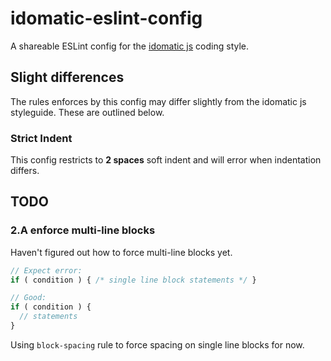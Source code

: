 # idomatic-eslint-config
A shareable ESLint config for the [idomatic js](https://github.com/rwaldron/idiomatic.js) coding style.

## Slight differences
The rules enforces by this config may differ slightly from the idomatic js
styleguide. These are outlined below.

### Strict Indent
This config restricts to **2 spaces** soft indent and will error when indentation differs.

## TODO

### 2.A enforce multi-line blocks
Haven't figured out how to force multi-line blocks yet.

```js
// Expect error:
if ( condition ) { /* single line block statements */ }

// Good:
if ( condition ) {
  // statements
}
```

Using `block-spacing` rule to force spacing on single line blocks for now.
